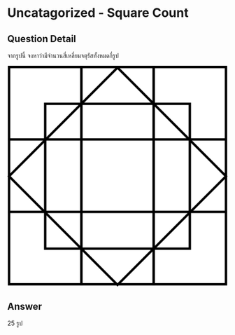 # Uncatagorized - Square Count
## Question Detail
จากรูปนี้ จงหาว่ามีจำนวนสี่เหลี่ยมจตุรัสทั้งหมดกี่รูป

![](assets/square_count.png)

## Answer
25 รูป
